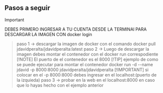 ## Pasos a seguir
>[!IMPORTANT]
>DEBES PRIMERO INGRESAR A TU CUENTA DESDE LA TERMINAl PARA DESCARGAR LA IMAGEN CON docker login

> paso 1 -> descargar la imagen de docker con el comando docker pull jdavidperalta/jdavidperalta:latest
> paso 2 -> Luego de descargar la imagen debes montar el contenedor con el docker run correspodiente
> [!NOTE]
> El puerto de el contenedor es el 8000 
> [!TIP]
> ejemplo de como se puede ejecutar para montar el contenedor docker run -d --name jdavid -p 8000:8000 jdavidperalta/jdavidperalta
> [!IMPORTANT]
> si colocar en el -p 8000:8000 debes ingresar en el localhost:(puerto de la izquieda)
> paso 3 -> probar en la web en el localhost:8000 en caso que lo hayas hecho con el ejemplo anterior 
